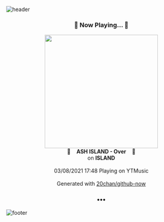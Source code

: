 ![header](https://capsule-render.vercel.app/api?type=wave&height=170&section=header&text=Hi.%20I'm%20SHIFT&fontColor=090707&fontAlignX=45&fontAlignY=65&fontSize=100)

<h3 align="center">🎵 Now Playing... 🎵</h3>
<p align="center">
  <a href="https://music.youtube.com/watch?v=tykUZSCxx4A">
    <img width="300" src="https://lh3.googleusercontent.com/kMAe76wsphLfN0IerBTa4eU4MApZyjSVnUBQejp7SYWDuis-1lPQD-v6oj7Xep0_FPpLPS9b914kB0pm">
  </a>
  <br>
  🎵&nbsp&nbsp&nbsp <b>ASH ISLAND - Over</b> &nbsp&nbsp&nbsp🎵
  <br>
  on <b>ISLAND</b>
  
  <br />
  <br />
  03/08/2021 17:48 Playing on YTMusic
  <br />
  <br />
  Generated with <a href="https://github.com/20chan/github-now">20chan/github-now</a>
</p>

<h3 align="center">•••</h3>

![footer](https://capsule-render.vercel.app/api?type=wave&height=150&section=footer)
